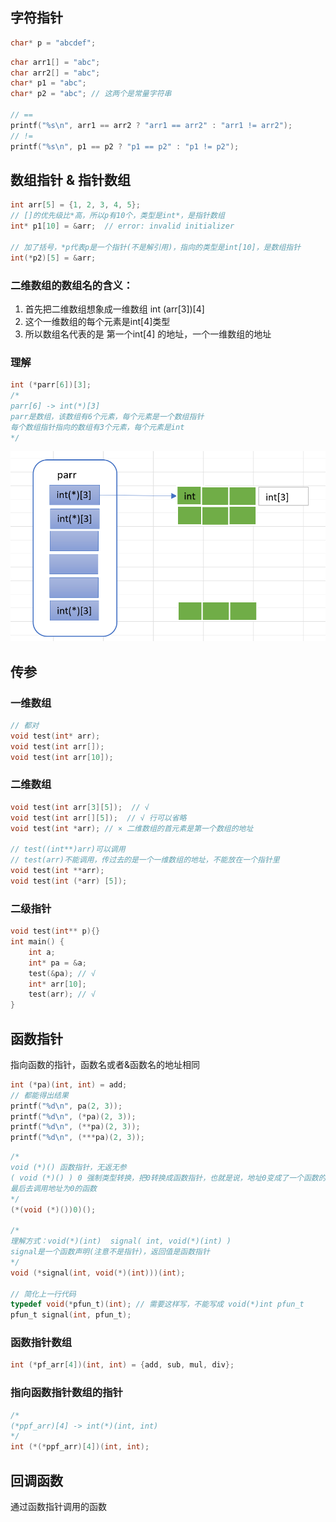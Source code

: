## 字符指针
```C
char* p = "abcdef";
```
```C
char arr1[] = "abc";
char arr2[] = "abc";
char* p1 = "abc";
char* p2 = "abc"; // 这两个是常量字符串

// ==
printf("%s\n", arr1 == arr2 ? "arr1 == arr2" : "arr1 != arr2");
// !=
printf("%s\n", p1 == p2 ? "p1 == p2" : "p1 != p2");
```

## 数组指针 & 指针数组
```C
int arr[5] = {1, 2, 3, 4, 5};
// []的优先级比*高，所以p有10个，类型是int*，是指针数组
int* p1[10] = &arr;  // error: invalid initializer

// 加了括号，*p代表p是一个指针(不是解引用)，指向的类型是int[10]，是数组指针
int(*p2)[5] = &arr;
```

### 二维数组的数组名的含义：
1. 首先把二维数组想象成一维数组 int (arr[3])[4]
2. 这个一维数组的每个元素是int[4]类型
3. 所以数组名代表的是 第一个int[4] 的地址，一个一维数组的地址

### 理解
```C
int (*parr[6])[3];
/*
parr[6] -> int(*)[3]
parr是数组，该数组有6个元素，每个元素是一个数组指针
每个数组指针指向的数组有3个元素，每个元素是int
*/
```
![](数组指针.png)

## 传参
### 一维数组
```C
// 都对
void test(int* arr);
void test(int arr[]);
void test(int arr[10]);
```
### 二维数组
```C
void test(int arr[3][5]);  // √
void test(int arr[][5]);  // √ 行可以省略
void test(int *arr); // × 二维数组的首元素是第一个数组的地址

// test((int**)arr)可以调用
// test(arr)不能调用，传过去的是一个一维数组的地址，不能放在一个指针里
void test(int **arr); 
void test(int (*arr) [5]);
```

### 二级指针
```C
void test(int** p){}
int main() {
    int a;
    int* pa = &a;
    test(&pa); // √
    int* arr[10];
    test(arr); // √
}
```

## 函数指针
指向函数的指针，函数名或者&函数名的地址相同
```C
int (*pa)(int, int) = add;
// 都能得出结果
printf("%d\n", pa(2, 3));
printf("%d\n", (*pa)(2, 3));
printf("%d\n", (**pa)(2, 3));
printf("%d\n", (***pa)(2, 3));
```

```C
/*
void (*)() 函数指针，无返无参
( void (*)() ) 0 强制类型转换，把0转换成函数指针，也就是说，地址0变成了一个函数的地址
最后去调用地址为0的函数
*/
(*(void (*)())0)();

/*
理解方式：void(*)(int)  signal( int, void(*)(int) )
signal是一个函数声明(注意不是指针)，返回值是函数指针
*/
void (*signal(int, void(*)(int)))(int);

// 简化上一行代码
typedef void(*pfun_t)(int); // 需要这样写，不能写成 void(*)int pfun_t
pfun_t signal(int, pfun_t);
```

### 函数指针数组
```C
int (*pf_arr[4])(int, int) = {add, sub, mul, div};
```
### 指向函数指针数组的指针
```C
/*
(*ppf_arr)[4] -> int(*)(int, int)
*/
int (*(*ppf_arr)[4])(int, int);
```



## 回调函数
通过函数指针调用的函数
